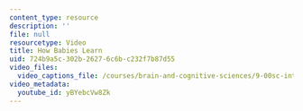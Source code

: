 ```yaml
---
content_type: resource
description: ''
file: null
resourcetype: Video
title: How Babies Learn
uid: 724b9a5c-302b-2627-6c6b-c232f7b87d55
video_files:
  video_captions_file: /courses/brain-and-cognitive-sciences/9-00sc-introduction-to-psychology-fall-2011/child-development/how-babies-learn/yBYebcVw8Zk.vtt
video_metadata:
  youtube_id: yBYebcVw8Zk
---
```

